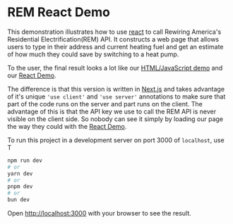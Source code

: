 # REM React Demo

This demonstration illustrates how to use [react](https://react.dev/) to call
Rewiring America's Residential Electrification(REM) API. It constructs a web page
that allows users to type in their address and current heating fuel and get an
estimate of how much they could save by switching to a heat pump.

To the user, the final result looks a lot like our [HTML/JavaScript demo](../www)
and our [React Demo](../react).

The difference is that this version is written in [Next.js](https://nextjs.org)
and takes advantage of it's unique `'use client'` and `'use server'` annotations
to make sure that part of the code runs on the server and part runs on the client.
The advantage of this is that the API key we use to call the REM API is never
visible on the client side. So nobody can see it simply by loading our page the
way they could with the [React Demo](../react).

To run this project in a development server on port 3000 of `localhost`, use 
T
```bash
npm run dev
# or
yarn dev
# or
pnpm dev
# or
bun dev
```

Open [http://localhost:3000](http://localhost:3000) with your browser to see the result.
